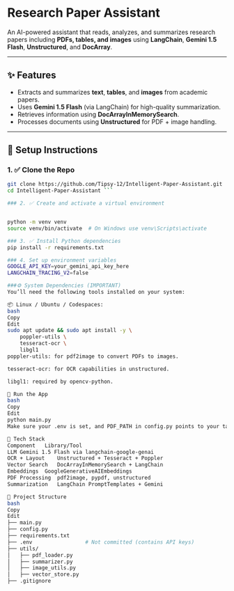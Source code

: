 #  Research Paper Assistant

An AI-powered assistant that reads, analyzes, and summarizes research papers including **PDFs, tables, and images** using **LangChain**, **Gemini 1.5 Flash**, **Unstructured**, and **DocArray**.

---

## ✨ Features

- Extracts and summarizes **text**, **tables**, and **images** from academic papers.
- Uses **Gemini 1.5 Flash** (via LangChain) for high-quality summarization.
- Retrieves information using **DocArrayInMemorySearch**.
- Processes documents using **Unstructured** for PDF + image handling.

---

## 🚀 Setup Instructions

### 1. ✅ Clone the Repo

```bash
git clone https://github.com/Tipsy-12/Intelligent-Paper-Assistant.git
cd Intelligent-Paper-Assistant ```

### 2. ✅ Create and activate a virtual environment


python -m venv venv
source venv/bin/activate  # On Windows use venv\Scripts\activate

### 3. ✅ Install Python dependencies
pip install -r requirements.txt

### 4. Set up environment variables
GOOGLE_API_KEY=your_gemini_api_key_here
LANGCHAIN_TRACING_V2=false

###⚙️ System Dependencies (IMPORTANT)
You’ll need the following tools installed on your system:

📦 Linux / Ubuntu / Codespaces:
bash
Copy
Edit
sudo apt update && sudo apt install -y \
    poppler-utils \
    tesseract-ocr \
    libgl1
poppler-utils: for pdf2image to convert PDFs to images.

tesseract-ocr: for OCR capabilities in unstructured.

libgl1: required by opencv-python.

🧪 Run the App
bash
Copy
Edit
python main.py
Make sure your .env is set, and PDF_PATH in config.py points to your target PDF.

🧰 Tech Stack
Component	Library/Tool
LLM	Gemini 1.5 Flash via langchain-google-genai
OCR + Layout	Unstructured + Tesseract + Poppler
Vector Search	DocArrayInMemorySearch + LangChain
Embeddings	GoogleGenerativeAIEmbeddings
PDF Processing	pdf2image, pypdf, unstructured
Summarization	LangChain PromptTemplates + Gemini

📁 Project Structure
bash
Copy
Edit
├── main.py
├── config.py
├── requirements.txt
├── .env                 # Not committed (contains API keys)
├── utils/
│   ├── pdf_loader.py
│   ├── summarizer.py
│   ├── image_utils.py
│   ├── vector_store.py
├── .gitignore






